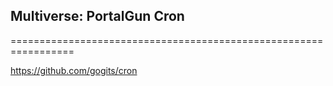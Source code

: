 ##
##  Multiverse: PortalGun Cron
=================================================================






https://github.com/gogits/cron
